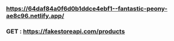 ### https://64daf84a0f6d0b1ddce4ebf1--fantastic-peony-ae8c96.netlify.app/

### GET : https://fakestoreapi.com/products